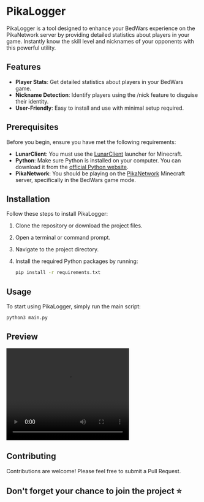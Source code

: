 # PikaLogger

PikaLogger is a tool designed to enhance your BedWars experience on the PikaNetwork server by providing detailed statistics about players in your game. Instantly know the skill level and nicknames of your opponents with this powerful utility.

## Features

- **Player Stats**: Get detailed statistics about players in your BedWars game.
- **Nickname Detection**: Identify players using the /nick feature to disguise their identity.
- **User-Friendly**: Easy to install and use with minimal setup required.

## Prerequisites

Before you begin, ensure you have met the following requirements:

- **LunarClient**: You must use the [LunarClient](https://www.lunarclient.com/) launcher for Minecraft.
- **Python**: Make sure Python is installed on your computer. You can download it from the [official Python website](https://www.python.org/).
- **PikaNetwork**: You should be playing on the [PikaNetwork](https://pika-network.net/) Minecraft server, specifically in the BedWars game mode.

## Installation

Follow these steps to install PikaLogger:

1. Clone the repository or download the project files.
2. Open a terminal or command prompt.
3. Navigate to the project directory.
4. Install the required Python packages by running:

   ```sh
   pip install -r requirements.txt
   ```

## Usage

To start using PikaLogger, simply run the main script:

```sh
python3 main.py
```

## Preview
<video src="./preview/2024-07-28 13-59-04.mp4" width="320" height="240" controls></video>

## Contributing

Contributions are welcome! Please feel free to submit a Pull Request.

## Don't forget your chance to join the project ⭐
